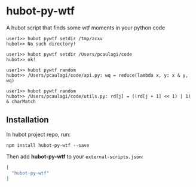 # hubot-py-wtf

A hubot script that finds some wtf moments in your python code

```
user1>> hubot pywtf setdir /tmp/zcxv
hubot>> No such directory!

user1>> hubot pywtf setdir /Users/pcaulagi/code
hubot>> ok!

user1>> hubot pywtf random
hubot>> /Users/pcaulagi/code/api.py: wq = reduce(lambda x, y: x & y, wq)

user1>> hubot pywtf random
hubot>> /Users/pcaulagi/code/utils.py: rd[j] = ((rd[j + 1] << 1) | 1) & charMatch
```

## Installation

In hubot project repo, run:

`npm install hubot-py-wtf --save`

Then add **hubot-py-wtf** to your `external-scripts.json`:

```json
[
  "hubot-py-wtf"
]
```
